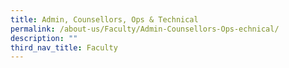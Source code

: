```yaml
---
title: Admin, Counsellors, Ops & Technical
permalink: /about-us/Faculty/Admin-Counsellors-Ops-echnical/
description: ""
third_nav_title: Faculty
---
```


